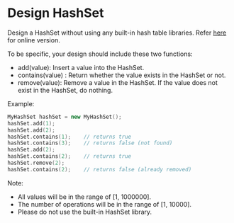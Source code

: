 # Design HashSet

Design a HashSet without using any built-in hash table libraries. Refer [here](https://leetcode.com/explore/learn/card/hash-table/182/practical-applications/1139/) for online version.

To be specific, your design should include these two functions:

* add(value): Insert a value into the HashSet.
* contains(value) : Return whether the value exists in the HashSet or not.
* remove(value): Remove a value in the HashSet. If the value does not exist in the HashSet, do nothing.

Example:

```c++
MyHashSet hashSet = new MyHashSet();
hashSet.add(1);
hashSet.add(2);
hashSet.contains(1);    // returns true
hashSet.contains(3);    // returns false (not found)
hashSet.add(2);
hashSet.contains(2);    // returns true
hashSet.remove(2);
hashSet.contains(2);    // returns false (already removed)
```

Note:

* All values will be in the range of [1, 1000000].
* The number of operations will be in the range of [1, 10000].
* Please do not use the built-in HashSet library.